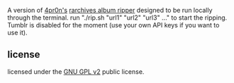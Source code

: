A version of [4pr0n's](https://github.com/4pr0n/) [rarchives album ripper](https://github.com/4pr0n/rip) designed to be run locally through the terminal. run "./rip.sh "url1" "url2" "url3" ..." to start the ripping. Tumblr is disabled for the moment (use your own API keys if you want to use it).

license
-------

licensed under the [GNU GPL v2](http://www.gnu.org/licenses/gpl-2.0.txt) public license.
